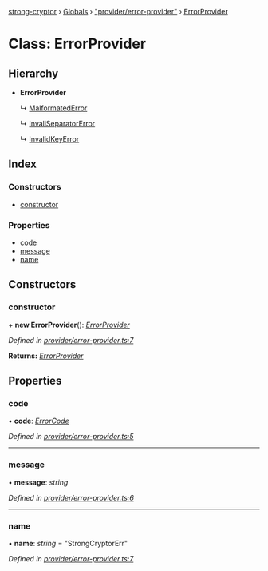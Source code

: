 [strong-cryptor](../README.md) › [Globals](../globals.md) › ["provider/error-provider"](../modules/_provider_error_provider_.md) › [ErrorProvider](_provider_error_provider_.errorprovider.md)

# Class: ErrorProvider

## Hierarchy

* **ErrorProvider**

  ↳ [MalformatedError](_provider_error_provider_.malformatederror.md)

  ↳ [InvaliSeparatorError](_provider_error_provider_.invaliseparatorerror.md)

  ↳ [InvalidKeyError](_provider_error_provider_.invalidkeyerror.md)

## Index

### Constructors

* [constructor](_provider_error_provider_.errorprovider.md#constructor)

### Properties

* [code](_provider_error_provider_.errorprovider.md#code)
* [message](_provider_error_provider_.errorprovider.md#message)
* [name](_provider_error_provider_.errorprovider.md#name)

## Constructors

###  constructor

\+ **new ErrorProvider**(): *[ErrorProvider](_provider_error_provider_.errorprovider.md)*

*Defined in [provider/error-provider.ts:7](https://github.com/RizkyArifNur/strong-cryptor/blob/0b692aa/src/provider/error-provider.ts#L7)*

**Returns:** *[ErrorProvider](_provider_error_provider_.errorprovider.md)*

## Properties

###  code

• **code**: *[ErrorCode](../modules/_typings_index_.md#errorcode)*

*Defined in [provider/error-provider.ts:5](https://github.com/RizkyArifNur/strong-cryptor/blob/0b692aa/src/provider/error-provider.ts#L5)*

___

###  message

• **message**: *string*

*Defined in [provider/error-provider.ts:6](https://github.com/RizkyArifNur/strong-cryptor/blob/0b692aa/src/provider/error-provider.ts#L6)*

___

###  name

• **name**: *string* = "StrongCryptorErr"

*Defined in [provider/error-provider.ts:7](https://github.com/RizkyArifNur/strong-cryptor/blob/0b692aa/src/provider/error-provider.ts#L7)*
